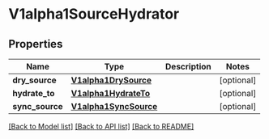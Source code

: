 # V1alpha1SourceHydrator

## Properties
Name | Type | Description | Notes
------------ | ------------- | ------------- | -------------
**dry_source** | [**V1alpha1DrySource**](V1alpha1DrySource.md) |  | [optional] 
**hydrate_to** | [**V1alpha1HydrateTo**](V1alpha1HydrateTo.md) |  | [optional] 
**sync_source** | [**V1alpha1SyncSource**](V1alpha1SyncSource.md) |  | [optional] 

[[Back to Model list]](../README.md#documentation-for-models) [[Back to API list]](../README.md#documentation-for-api-endpoints) [[Back to README]](../README.md)


